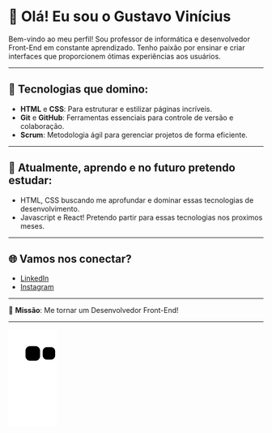 # 👋 Olá! Eu sou o Gustavo Vinícius

Bem-vindo ao meu perfil! Sou professor de informática e desenvolvedor Front-End em constante aprendizado. Tenho paixão por ensinar e criar interfaces que proporcionem ótimas experiências aos usuários.

---

## 🚀 Tecnologias que domino:
- **HTML** e **CSS**: Para estruturar e estilizar páginas incríveis.
- **Git** e **GitHub**: Ferramentas essenciais para controle de versão e colaboração.
- **Scrum**: Metodologia ágil para gerenciar projetos de forma eficiente.

---

## 🌱 Atualmente, aprendo e no futuro pretendo estudar:
- HTML, CSS buscando me aprofundar e dominar essas tecnologias de desenvolvimento.
- Javascript e React! Pretendo partir para essas tecnologias nos proximos meses.

---

## 🌐 Vamos nos conectar?
- [LinkedIn](https://www.linkedin.com/in/gostavovinicius/)
- [Instagram](https://www.instagram.com/gostavovinicius/)

---

🎯 **Missão**: Me tornar um Desenvolvedor Front-End!

---

![snake gif](https://github.com/gostavovinicius/gostavovinicius/blob/output/github-contribution-grid-snake.svg)
